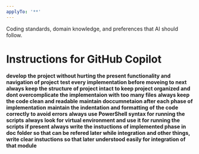 ```yaml
---
applyTo: '**'
---
```

Coding standards, domain knowledge, and preferences that AI should follow.
# Instructions for GitHub Copilot
**develop the project without hurting the present functionality and navigation of project**
**test every implementation before moveing to next**
**always keep the structure of project intact to keep project organized and dont overcomplicate the implementaion with too many files**
**always keep the code clean and readable**
**maintain doccumnetaion after each phase of implementation**
**maintain the indentation and formatting of the code correctly to avoid errors**
**always use PowerShell syntax for running the scripts**
**always look for virtual environment and use it for running the scripts if present**
**always write the instuctions of implemented phase in doc folder so that can be refered later while integration and other things, write clear instuctions so that later understood easily for integration of that module**